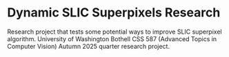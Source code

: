 # Dynamic SLIC Superpixels Research
Research project that tests some potential ways to improve SLIC superpixel algorithm. University of Washington Bothell CSS 587 (Advanced Topics in Computer Vision) Autumn 2025 quarter research project.
